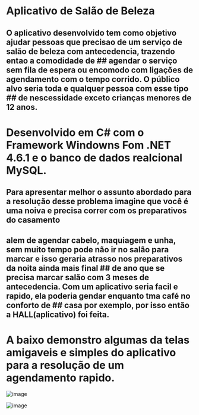 # Aplicativo de Salão de Beleza

## O aplicativo desenvolvido tem como objetivo ajudar pessoas que precisao de um serviço de salão de beleza com antecedencia, trazendo entao a comodidade de   ## agendar o serviço sem fila de espera ou encomodo com ligações de agendamento com o tempo corrido. O público alvo seria toda e qualquer pessoa com esse tipo ## de nescessidade exceto crianças menores de 12 anos.

# Desenvolvido em C# com o Framework Windowns Fom .NET 4.6.1 e o banco de dados realcional MySQL.

## Para apresentar melhor o assunto abordado para a resolução desse problema imagine que você é uma noiva e precisa correr com os preparativos do casamento
## alem de agendar cabelo, maquiagem e unha, sem muito tempo pode não ir no salão para marcar e isso geraria atrasso nos preparativos da noita ainda mais final ## de ano que se precisa marcar salão com 3 meses de antecedencia. Com um aplicativo seria facil e rapido, ela poderia gendar enquanto tma café no conforto de ## casa por exemplo, por isso então a HALL(aplicativo) foi feita.

# A baixo demonstro algumas da telas amigaveis e simples do aplicativo para a resolução de um agendamento rapido.

![image](https://user-images.githubusercontent.com/83311502/207719889-e98ed739-872c-40df-be6e-ad046311151b.png)

![image](https://user-images.githubusercontent.com/83311502/207719923-a9ade14b-de52-4aaf-a041-f238efb2b5a8.png)
